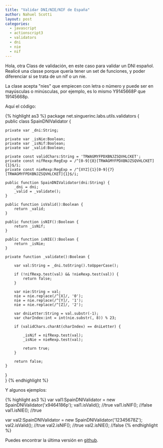 ```yaml
---
title: "Validar DNI/NIE/NIF de España"
author: Nahuel Scotti
layout: post
categories:
  - javascript
  - actionscript3
  - validators
  - dni
  - nie
  - nif
---
```



Hola, otra Class de validaci&oacute;n, en este caso para validar un DNI espa&ntilde;ol.<br/>
Realic&eacute; una classe porque quer&iacute;a tener un set de funciones, y poder diferenciar si se trata de un nif o un nie.

La clase acepta "nies" que empiecen con letra o n&uacute;mero y puede ser en may&uacute;sculas o min&uacute;sculas, por ejemplo, es lo mismo Y9145668P que 19145668p.

Aqu&iacute; el c&oacute;digo:

{% highlight as3 %}
package net.singuerinc.labs.utils.validators {  
public class SpainDNIValidator {  

    private var _dni:String;  

    private var _isNie:Boolean;  
    private var _isNif:Boolean;  
    private var _valid:Boolean;  

    private const validChars:String = 'TRWAGMYFPDXBNJZSQVHLCKET';  
    private const nifRexp:RegExp = /^[0-9]{8}[TRWAGMYFPDXBNJZSQVHLCKET]{1}$/i;  
    private const nieRexp:RegExp = /^[XYZ]{1}[0-9]{7}[TRWAGMYFPDXBNJZSQVHLCKET]{1}$/i;  

    public function SpainDNIValidator(dni:String) {  
        _dni = dni;  
        _valid = _validate();
    }  

    public function isValid():Boolean {  
        return _valid;  
    }  

    public function isNIF():Boolean {  
        return _isNif;  
    }  

    public function isNIE():Boolean {  
        return _isNie;  
    }  

    private function _validate():Boolean {  

        var val:String = _dni.toString().toUpperCase();  

        if (!nifRexp.test(val) && !nieRexp.test(val)) {  
            return false;  
        }  

        var nie:String = val;  
        nie = nie.replace(/^[X]/, '0');  
        nie = nie.replace(/^[Y]/, '1');  
        nie = nie.replace(/^[Z]/, '2');  

        var dniLetter:String = val.substr(-1);  
        var charIndex:int = int(nie.substr(, 8)) % 23;  

        if (validChars.charAt(charIndex) == dniLetter) {  

            _isNif = nifRexp.test(val);  
            _isNie = nieRexp.test(val);  

            return true;  
        }  

        return false;  
    }  
}  
}
{% endhighlight %}

Y algunos ejemplos:

{% highlight as3 %}
var val1:SpainDNIValidator = new SpainDNIValidator('x9464186p');
val1.isValid(); //true
val1.isNIF(); //false
val1.isNIE(); //true

var val2:SpainDNIValidator = new SpainDNIValidator('12345678Z');
val2.isValid(); //true
val2.isNIF(); //true
val2.isNIE(); //false
{% endhighlight %}

[2]: https://github.com/singuerinc/singuerinc-blog/blob/master/src/net/singuerinc/labs/utils/validators/SpainDNIValidator.as
Puedes encontrar la &uacute;ltima versi&oacute;n en [github][2].
